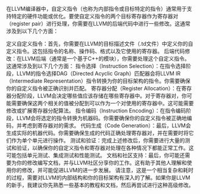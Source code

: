 在LLVM编译器中，自定义指令（也称为内部指令或目标特定的指令）通常用于支持特定的硬件功能或优化。要使自定义指令的两个目标寄存器作为寄存器对（register pair）进行处理，你需要在LLVM的后端代码中进行一些修改。这通常涉及到以下几个方面：

定义自定义指令：首先，你需要在LLVM的目标描述文件（.td文件）中定义你的自定义指令。这包括指令的名称、操作码、格式以及它使用的寄存器。
后端代码修改：在LLVM后端（通常是一个基于C++的模块），你需要处理这个自定义指令。这通常涉及到以下几个方面：
指令选择（Instruction Selection）：在指令选择阶段，LLVM的指令选择DAG（Directed Acyclic Graph）匹配器会将LLVM IR（Intermediate Representation）指令转换为你的目标架构的指令。你需要确保你的自定义指令被正确识别并匹配。
寄存器分配（Register Allocation）：在寄存器分配阶段，LLVM会决定哪些值应该存储在哪些寄存器中。对于寄存器对，你可能需要确保这两个相关的值被分配到可以作为一个对使用的寄存器中。这可能需要修改或扩展寄存器分配算法。
指令编码（Instruction Encoding）：在指令编码阶段，LLVM会将选定的指令转换为机器码。你需要确保你的自定义指令被正确地编码，并考虑到寄存器对的需求。
代码生成（Code Generation）：最后，LLVM会生成实际的机器代码。你需要确保生成的代码正确处理寄存器对，并在需要时将它们作为单个单元进行操作。
测试和验证：完成上述修改后，你需要进行大量的测试和验证，以确保你的自定义指令和寄存器对处理在各种情况下都能正常工作。这可能包括单元测试、集成测试和性能测试。
文档和社区支持：最后，你可能还需要为你的修改编写文档，并与LLVM社区分享你的工作。这有助于其他人理解和使用你的修改，并可能促进LLVM的进一步发展。
请注意，这是一个相当复杂和耗时的过程，需要对LLVM的内部结构和你的目标架构有深入的了解。如果你是LLVM的新手，我建议你先熟悉一些基本的教程和文档，然后再尝试进行这种高级修改。
